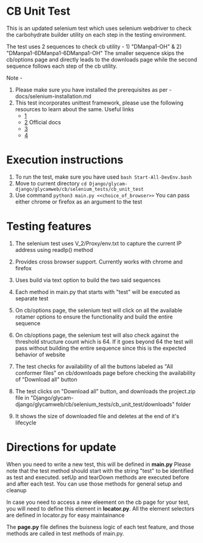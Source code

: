 # CB Unit Test
This is an updated selenium test which uses selenium webdriver to check the carbohydrate builder utility on each step in the testing environment. 

The test uses 2 sequences to check cb utility - 1) "DManpa1-OH" & 2) "DManpa1-6DManpa1-6DManpa1-OH"
The smaller sequence skips the cb/options page and directly leads to the downloads page while the second sequence follows each step of the cb utility. 

Note - 
1. Please make sure you have installed the prerequisites as per - docs/selenium-installation.md
2. This test incorporates unittest framework, please use the following resources to learn about the same.
    Useful links
    - [1](https://www.techbeamers.com/selenium-python-test-suite-unittest/#h1)
    - [2](https://www.youtube.com/watch?v=9_5Wqgni_Xw)
    Official docs
    - [3](https://www.selenium.dev/selenium/docs/api/py/index.html)
    - [4](https://selenium-python.readthedocs.io/installation.html)

# Execution instructions
1. To run the test, make sure you have used ```bash Start-All-DevEnv.bash```
2. Move to current directory ```cd Django/glycam-django/glycamweb/cb/selenium_tests/cb_unit_test```
3. Use command ```python3 main.py <<choice_of_browser>>``` You can pass either chrome or firefox as an argument to the test

# Testing features 

1. The selenium test uses V_2/Proxy/env.txt to capture the current IP address using readIp() method

2. Provides cross browser support. Currently works with chrome and firefox

3. Uses build via text option to build the two said sequences

4. Each method in main.py that starts with "test" will be executed as separate test

5. On cb/options page, the selenium test will click on all the available rotamer options to ensure the functionality and build the entire sequence

6. On cb/options page, the selenium test will also check against the threshold structure count which is 64. If it goes beyond 64 the test will pass without building the entire sequence since this is the expected behavior of website

7. The test checks for availability of all the buttons labeled as "All conformer files" on cb/downloads page before checking the availability of "Download all" button

8. The test clicks on "Download all" button, and downloads the project.zip file in "Django/glycam-django/glycamweb/cb/selenium_tests/cb_unit_test/downloads" folder

9. It shows the size of downloaded file and deletes at the end of it's lifecycle

# Directions for update

When you need to write a new test, this will be defined in **main.py** Please note that the test method should start with the string "test" to be identified as test and executed. setUp and tearDown methods are executed before and after each test. You can use those methods for general setup and cleanup

In case you need to access a new eleement on the cb page for your test, you will need to define this element in **locator.py**. All the element selectors are defined in locator.py for easy maintainance

The **page.py** file defines the buisness logic of each test feature, and those methods are called in test methods of main.py. 